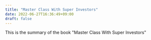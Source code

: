 ```yaml
---
title: "Master Class With Super Investors"
date: 2022-06-27T16:36:49+09:00
draft: false
---
```


This is the summary of the book "Master Class With Super Investors"